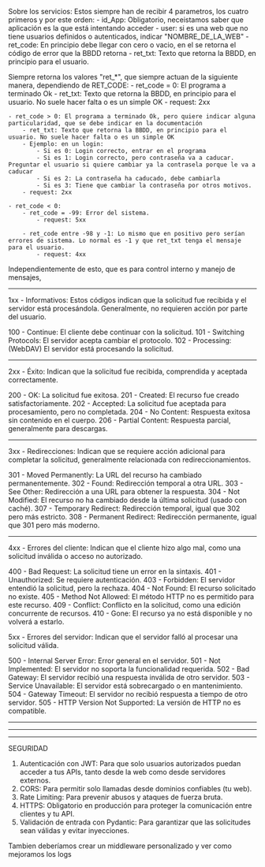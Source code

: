  
Sobre los servicios:
Estos siempre han de recibir 4 parametros, los cuatro primeros y por este orden:
    - id_App: Obligatorio, neceistamos saber que aplicación es la que está intentando acceder
    - user: si es una web que no tiene usuarios definidos o autenticados, indicar "NOMBRE_DE_LA_WEB"
    - ret_code: En principio debe llegar con cero o vacio, en el se retorna el código de error que la BBDD retorna
    - ret_txt: Texto que retorna la BBDD, en principio para el usuario.
    
Siempre retorna los valores "ret_*", que siempre actuan de la siguiente manera, dependiendo de RET_CODE:
    - ret_code = 0: El programa a terminado Ok
        - ret_txt: Texto que retorna la BBDD, en principio para el usuario. No suele hacer falta o es un simple OK
        - request: 2xx

    - ret_code > 0: El programa a terminado Ok, pero quiere indicar alguna particularidad, que se debe indicar en la documentación
        - ret_txt: Texto que retorna la BBDD, en principio para el usuario. No suele hacer falta o es un simple OK
        - Ejemplo: en un login:
            - Si es 0: Login correcto, entrar en el programa
            - Si es 1: Login correcto, pero contraseña va a caducar. Preguntar el usuario si quiere cambiar ya la contrasela porque le va a caducar
            - Si es 2: La contraseña ha caducado, debe cambiarla
            - Si es 3: Tiene que cambiar la contraseña por otros motivos.
        - request: 2xx

    - ret_code < 0:
        - ret_code = -99: Error del sistema. 
            - request: 5xx

        - ret_code entre -98 y -1: Lo mismo que en positivo pero serían errores de sistema. Lo normal es -1 y que ret_txt tenga el mensaje para el usuario. 
            - request: 4xx


Independientemente de esto, que es para control interno y manejo de mensajes, 

---------------------------
1xx - Informativos: Estos códigos indican que la solicitud fue recibida y el servidor está procesándola. Generalmente, no requieren acción por parte del usuario.

100 - Continue: El cliente debe continuar con la solicitud.
101 - Switching Protocols: El servidor acepta cambiar el protocolo.
102 - Processing: (WebDAV) El servidor está procesando la solicitud.

---------------------------
2xx - Éxito: Indican que la solicitud fue recibida, comprendida y aceptada correctamente.

200 - OK: La solicitud fue exitosa.
201 - Created: El recurso fue creado satisfactoriamente.
202 - Accepted: La solicitud fue aceptada para procesamiento, pero no completada.
204 - No Content: Respuesta exitosa sin contenido en el cuerpo.
206 - Partial Content: Respuesta parcial, generalmente para descargas.

---------------------------
3xx - Redirecciones: Indican que se requiere acción adicional para completar la solicitud, generalmente relacionada con redireccionamientos.

301 - Moved Permanently: La URL del recurso ha cambiado permanentemente.
302 - Found: Redirección temporal a otra URL.
303 - See Other: Redirección a una URL para obtener la respuesta.
304 - Not Modified: El recurso no ha cambiado desde la última solicitud (usado con caché).
307 - Temporary Redirect: Redirección temporal, igual que 302 pero más estricto.
308 - Permanent Redirect: Redirección permanente, igual que 301 pero más moderno.

---------------------------
4xx - Errores del cliente: Indican que el cliente hizo algo mal, como una solicitud inválida o acceso no autorizado.

400 - Bad Request: La solicitud tiene un error en la sintaxis.
401 - Unauthorized: Se requiere autenticación.
403 - Forbidden: El servidor entendió la solicitud, pero la rechaza.
404 - Not Found: El recurso solicitado no existe.
405 - Method Not Allowed: El método HTTP no es permitido para este recurso.
409 - Conflict: Conflicto en la solicitud, como una edición concurrente de recursos.
410 - Gone: El recurso ya no está disponible y no volverá a estarlo.


5xx - Errores del servidor: Indican que el servidor falló al procesar una solicitud válida.

500 - Internal Server Error: Error general en el servidor.
501 - Not Implemented: El servidor no soporta la funcionalidad requerida.
502 - Bad Gateway: El servidor recibió una respuesta inválida de otro servidor.
503 - Service Unavailable: El servidor está sobrecargado o en mantenimiento.
504 - Gateway Timeout: El servidor no recibió respuesta a tiempo de otro servidor.
505 - HTTP Version Not Supported: La versión de HTTP no es compatible.


-----------------------------------------------------------------------------------------------------
-----------------------------------------------------------------------------------------------------
-----------------------------------------------------------------------------------------------------

SEGURIDAD

1. Autenticación con JWT: Para que solo usuarios autorizados puedan acceder a tus APIs, tanto desde la web como desde servidores externos.
2. CORS: Para permitir solo llamadas desde dominios confiables (tu web).
3. Rate Limiting: Para prevenir abusos y ataques de fuerza bruta.
4. HTTPS: Obligatorio en producción para proteger la comunicación entre clientes y tu API.
5. Validación de entrada con Pydantic: Para garantizar que las solicitudes sean válidas y evitar inyecciones.

Tambien deberíamos crear un middleware personalizado y ver como mejoramos los logs